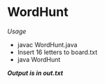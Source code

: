 # WordHunt

*Usage*<br>
  - javac WordHunt.java
  - Insert 16 letters to board.txt
  - java WordHunt

***Output is in out.txt***
